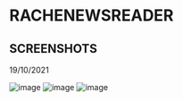 # RACHENEWSREADER
## SCREENSHOTS
19/10/2021

![image](https://user-images.githubusercontent.com/47298653/137864111-a9ff7e07-1389-40ba-84dd-12f9332dabaf.png)
![image](https://user-images.githubusercontent.com/47298653/137864194-8adad260-f5e7-4716-8a82-682d9fe59632.png)
![image](https://user-images.githubusercontent.com/47298653/137967859-715a14ef-1c18-4642-a0e0-411c3115107e.png)




